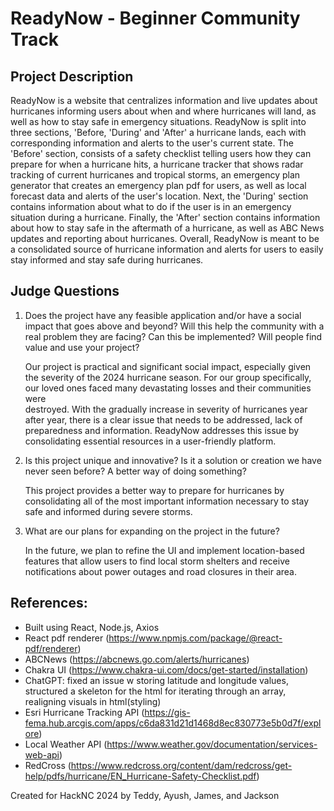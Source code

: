 # ReadyNow - Beginner Community Track

## Project Description
ReadyNow is a website that centralizes information and live updates about hurricanes informing users about when and where hurricanes will land, as well as how to stay safe in emergency situations. ReadyNow is split into three sections, 'Before, 'During' and 'After' a hurricane lands, each with corresponding information and alerts to the user's current state. The 'Before' section, consists of a safety checklist telling users how they can prepare for when a hurricane hits, a hurricane tracker that shows radar tracking of current hurricanes and tropical storms, an emergency plan generator that creates an emergency plan pdf for users, as well as local forecast data and alerts of the user's location. Next, the 'During' section contains information about what to do if the user is in an emergency situation during a hurricane. Finally, the 'After' section contains information about how to stay safe in the aftermath of a hurricane, as well as ABC News updates and reporting about hurricanes. Overall, ReadyNow is meant to be a consolidated source of hurricane information and alerts for users to easily stay informed and stay safe during hurricanes.

## Judge Questions
1. Does the project have any feasible application and/or have a social impact that goes above and beyond? Will this help the community with a real problem they are facing? Can this be implemented? Will people find value and     use your project?

   Our project is practical and significant social impact, especially given the severity of the 2024 hurricane season. For our group specifically, our loved ones faced many devastating losses and their communities were       
   destroyed. With the gradually increase in severity of hurricanes year after year, there is a clear issue that needs to be addressed, lack of preparedness and information. ReadyNow addresses this issue by consolidating 
   essential resources in a user-friendly platform.

2. Is this project unique and innovative? Is it a solution or creation we have never seen before? A better way of doing something?

   This project provides a better way to prepare for hurricanes by consolidating all of the most important information necessary to stay safe and informed during severe storms.
   
3. What are our plans for expanding on the project in the future?

   In the future, we plan to refine the UI and implement location-based features that allow users to find local storm shelters and receive notifications about power outages and road closures in their area.
   
## References:
- Built using React, Node.js, Axios
- React pdf renderer (https://www.npmjs.com/package/@react-pdf/renderer)
- ABCNews (https://abcnews.go.com/alerts/hurricanes)
- Chakra UI (https://www.chakra-ui.com/docs/get-started/installation)
- ChatGPT: fixed an issue w storing latitude and longitude values, structured a skeleton for the html for iterating through an array, realigning visuals in html(styling)
- Esri Hurricane Tracking API (https://gis-fema.hub.arcgis.com/apps/c6da831d21d1468d8ec830773e5b0d7f/explore)
- Local Weather API (https://www.weather.gov/documentation/services-web-api)
- RedCross (https://www.redcross.org/content/dam/redcross/get-help/pdfs/hurricane/EN_Hurricane-Safety-Checklist.pdf)

Created for HackNC 2024 by Teddy, Ayush, James, and Jackson
